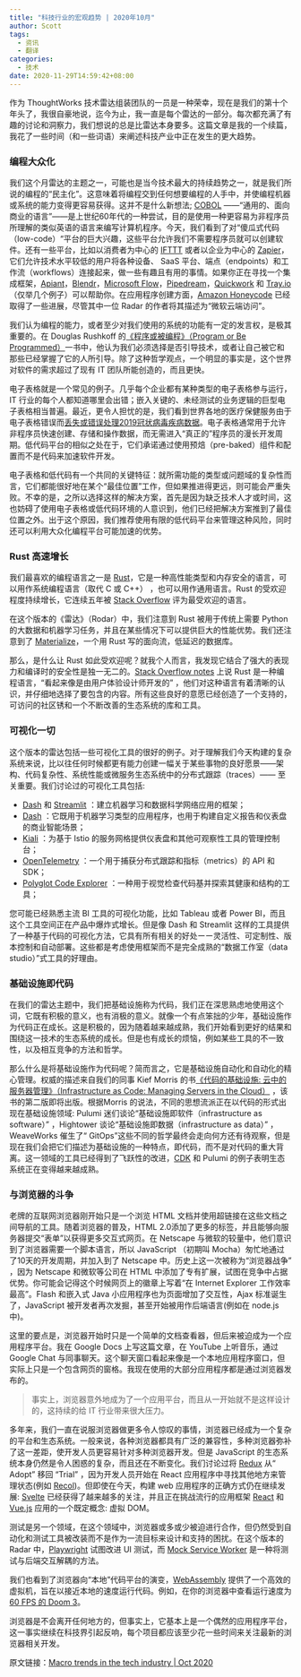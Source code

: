 ```yaml
---
title: "科技行业的宏观趋势 | 2020年10月"
author: Scott
tags:
  - 资讯
  - 翻译
categories:
  - 技术
date: 2020-11-29T14:59:42+08:00
---
```


作为 ThoughtWorks 技术雷达组装团队的一员是一种荣幸，现在是我们的第十个年头了，我很自豪地说，迄今为止，我一直是每个雷达的一部分。每次都充满了有趣的讨论和洞察力，我们想说的总是比雷达本身要多。这篇文章是我的一个续篇，我花了一些时间（和一些词语）来阐述科技产业中正在发生的更大趋势。

<!--more-->

### 编程大众化

我们这个月雷达的主题之一，可能也是当今技术最大的持续趋势之一，就是我们所说的编程的“民主化”。这意味着将编程交到任何想要编程的人手中，并使编程机器或系统的能力变得更容易获得。这并不是什么新想法; [COBOL](https://en.wikipedia.org/wiki/COBOL) ——“通用的、面向商业的语言”——是上世纪60年代的一种尝试，目的是使用一种更容易为非程序员所理解的类似英语的语言来编写计算机程序。今天，我们看到了对“傻瓜式代码（low-code）“平台的巨大兴趣，这些平台允许我们不需要程序员就可以创建软件。还有一些平台，比如以消费者为中心的 [IFTTT](https://ifttt.com/) 或者以企业为中心的 [Zapier](https://zapier.com/)，它们允许技术水平较低的用户将各种设备、 SaaS 平台、端点（endpoints）和工作流（workflows）连接起来，做一些有趣且有用的事情。如果你正在寻找一个集成框架，[Apiant](https://apiant.com/)，[Blendr](https://www.blendr.io/)，[Microsoft Flow](https://flow.microsoft.com/)，[Pipedream](https://pipedream.com/)，[Quickwork](https://quickwork.co/) 和 [Tray.io](https://tray.io/) （仅举几个例子）可以帮助你。在应用程序创建方面，[Amazon Honeycode](https://www.honeycode.aws/) 已经取得了一些进展，尽管其中一位 Radar 的作者将其描述为“微软云端访问”。

我们认为编程的能力，或者至少对我们使用的系统的功能有一定的发言权，是极其重要的。在 Douglas Rushkoff 的[《程序或被编程》（Program or Be Programmed）](https://rushkoff.com/books/program-or-be-programmed/)一书中，他认为我们必须选择是否引导技术，或者让自己被它和那些已经掌握了它的人所引导。除了这种哲学观点，一个明显的事实是，这个世界对软件的需求超过了现有 IT 团队所能创造的，而且更快。

电子表格就是一个常见的例子。几乎每个企业都有某种类型的电子表格参与运行，IT 行业的每个人都知道哪里会出错；嵌入关键的、未经测试的业务逻辑的巨型电子表格相当普遍。最近，更令人担忧的是，我们看到世界各地的医疗保健服务由于电子表格错误而[丢失或错误处理2019冠状病毒疾病数据](https://www.popularmechanics.com/technology/a34274176/uk-coronavirus-excel-spreadsheet-lost-cases/)。电子表格通常用于允许非程序员快速创建、存储和操作数据，而无需进入“真正的”程序员的漫长开发周期。低代码平台的相似之处在于，它们承诺通过使用预焙（pre-baked）组件和配置而不是代码来加速软件开发。

电子表格和低代码有一个共同的关键特征：就所需功能的类型或问题域的复杂性而言，它们都能很好地在某个“最佳位置”工作，但如果推进得更远，则可能会严重失败。不幸的是，之所以选择这样的解决方案，首先是因为缺乏技术人才或时间，这也妨碍了使用电子表格或低代码环境的人意识到，他们已经把解决方案推到了最佳位置之外。出于这个原因，我们推荐使用有限的低代码平台来管理这种风险，同时还可以利用大众化编程平台可能加速的优势。

### Rust 高速增长

我们最喜欢的编程语言之一是 [Rust](https://www.rust-lang.org/)，它是一种高性能类型和内存安全的语言，可以用作系统编程语言（取代 C 或 C++） ，也可以用作通用语言。Rust 的受欢迎程度持续增长，它连续五年被 [Stack Overflow](https://insights.stackoverflow.com/survey/2019#most-loved-dreaded-and-wanted) 评为最受欢迎的语言。

在这个版本的《雷达》（Rodar）中，我们注意到 Rust 被用于传统上需要 Python 的大数据和机器学习任务，并且在某些情况下可以提供巨大的性能优势。我们还注意到了 [Materialize](https://github.com/MaterializeInc/materialize)，一个用 Rust 写的面向流，低延迟的数据库。

那么，是什么让 Rust 如此受欢迎呢？就我个人而言，我发现它结合了强大的表现力和编译时的安全性是独一无二的。[Stack Overflow notes](https://stackoverflow.blog/2020/06/05/why-the-developers-who-use-rust-love-it-so-much/) 上说 Rust 是一种编程语言，“看起来像是由用户体验设计师开发的” ，他们对这种语言有着清晰的认识，并仔细地选择了要包含的内容。所有这些良好的意愿已经创造了一个支持的，可访问的社区锈和一个不断改善的生态系统的库和工具。

### 可视化一切

这个版本的雷达包括一些可视化工具的很好的例子。对于理解我们今天构建的复杂系统来说，比以往任何时候都更有能力创建一幅关于某些事物的良好愿景——架构、代码复杂性、系统性能或微服务生态系统中的分布式跟踪（traces）—— 至关重要。我们讨论过的可视化工具包括:

* [Dash](https://plotly.com/dash/) 和 [Streamlit](https://www.streamlit.io/) ：建立机器学习和数据科学网络应用的框架；
* [Dash](https://plotly.com/dash/) ：它既用于机器学习类型的应用程序，也用于构建自定义报告和仪表盘的商业智能场景；
* [Kiali](https://kiali.io/) ：为基于 Istio 的服务网格提供仪表盘和其他可观察性工具的管理控制台；
* [OpenTelemetry](https://opentelemetry.io/) ：一个用于捕获分布式跟踪和指标（metrics）的 API 和 SDK；
* [Polyglot Code Explorer](https://github.com/kornysietsma/polyglot-code-explorer) ：一种用于视觉检查代码基并探索其健康和结构的工具；

您可能已经熟悉主流 BI 工具的可视化功能，比如 Tableau 或者 Power BI，而且这个工具空间正在产品中爆炸式增长。但是像 Dash 和 Streamlit 这样的工具提供了一种基于代码的可视化方法，它具有所有相关的好处ーー灵活性、可定制性、版本控制和自动部署。这些都是考虑使用框架而不是完全成熟的“数据工作室（data studio）”式工具的好理由。

### 基础设施即代码

在我们的雷达主题中，我们把基础设施称为代码，我们正在深思熟虑地使用这个词，它既有积极的意义，也有消极的意义。就像一个有点笨拙的少年，基础设施作为代码正在成长。这是积极的，因为随着越来越成熟，我们开始看到更好的结果和围绕这一技术的生态系统的成长。但是也有成长的烦恼，例如某些工具的不一致性，以及相互竞争的方法和哲学。

那么什么是将基础设施作为代码呢？简而言之，它是基础设施自动化和自动化的精心管理。权威的描述来自我们的同事 Kief Morris 的书[《代码的基础设施: 云中的服务器管理》（Infrastructure as Code: Managing Servers in the Cloud）](https://www.thoughtworks.com/books/infrastructure-as-code) ，该书的第二版即将出版。根据Morris 的说法，不同的思想流派正在以代码的形式出现在基础设施领域: Pulumi 迷们谈论“基础设施即软件（infrastructure as software）” ，Hightower 谈论“基础设施即数据（infrastructure as data）” ，WeaveWorks 催生了“ GitOps”这些不同的哲学最终会走向何方还有待观察，但是现在我们会把它们描述为基础设施的一种特点，即代码，而不是对代码的重大背离。这一领域的工具已经得到了飞跃性的改进，[CDK](https://thoughtworks.com/radar/platforms/aws-cloud-development-kit) 和 Pulumi 的例子表明生态系统正在变得越来越成熟。

### 与浏览器的斗争

老牌的互联网浏览器刚开始只是一个浏览 HTML 文档并使用超链接在这些文档之间导航的工具。随着浏览器的普及，HTML 2.0添加了更多的标签，并且能够向服务器提交“表单”以获得更多交互式网页。在 Netscape 与微软的较量中，他们意识到了浏览器需要一个脚本语言，所以 JavaScript （初期叫 Mocha）匆忙地通过了10天的开发周期，并加入到了 Netscape 中。历史上这一次被称为“浏览器战争” ，因为 Netscape 和微软等公司在 HTML 中添加了专有扩展，试图在竞争中占据优势。你可能会记得这个时候网页上的徽章上写着“在 Internet Explorer 工作效率最高”。Flash 和嵌入式 Java 小应用程序也为页面增加了交互性，Ajax 标准诞生了，JavaScript 被开发者再次发掘，甚至开始被用作后端语言(例如在 node.js 中)。

这里的要点是，浏览器开始时只是一个简单的文档查看器，但后来被迫成为一个应用程序平台。我在 Google Docs 上写这篇文章，在 YouTube 上听音乐，通过 Google Chat 与同事聊天。这个聊天窗口看起来像是一个本地应用程序窗口，但实际上只是一个包含网页的窗格。我现在使用的大部分应用程序都是通过浏览器发布的。

> 事实上，浏览器意外地成为了一个应用平台，而且从一开始就不是这样设计的，这持续的给 IT 行业带来很大压力。

多年来，我们一直在说服浏览器做更多令人惊叹的事情，浏览器已经成为一个复杂的平台和生态系统。一般来说，各种浏览器都具有广泛的兼容性，多种浏览器弥补了这一差距，使开发人员更容易针对多种浏览器开发。但是 JavaScript 的生态系统本身仍然是令人困惑的复杂，而且还在不断变化。我们讨论过将 [Redux](https://www.thoughtworks.com/radar/languages-and-frameworks/redux) 从“ Adopt” 移回 “Trial” ，因为开发人员开始在 React 应用程序中寻找其他地方来管理状态(例如 [Recol](https://www.thoughtworks.com/radar/languages-and-frameworks/recoil))。但即使在今天，构建 web 应用程序的正确方式仍在继续发展: [Svelte](https://thoughtworks.com/radar/languages-and-frameworks/svelte) 已经获得了越来越多的关注，并且正在挑战流行的应用框架 [React](https://thoughtworks.com/radar/languages-and-frameworks/react-js) 和 [Vue.js](https://thoughtworks.com/radar/languages-and-frameworks/vue-js) 应用的一个既定概念: 虚拟 DOM。

测试是另一个领域，在这个领域中，浏览器或多或少被迫进行合作，但仍然受到自动化和测试工具被改装而不是作为一流目标来设计和支持的困扰。在这个版本的 Radar 中，[Playwright](https://thoughtworks.com/radar/tools/playwright) 试图改进 UI 测试，而 [Mock Service Worker](https://thoughtworks.com/radar/languages-and-frameworks/mock-service-workers) 是一种将测试与后端交互解耦的方法。

我们也看到了浏览器向“本地”代码平台的演变，[WebAssembly](https://webassembly.org/)  提供了一个高效的虚拟机，旨在以接近本地的速度运行代码。例如，在你的浏览器中查看运行速度为[ 60 FPS 的 Doom 3](https://wasm.continuation-labs.com/d3demo/)。

浏览器是不会离开任何地方的，但事实上，它基本上是一个偶然的应用程序平台，这一事实继续在科技界引起反响，每个项目都应该至少花一些时间来关注最新的浏览器相关开发。



原文链接：[Macro trends in the tech industry | Oct 2020](https://www.thoughtworks.com/insights/blog/macro-trends-tech-industry-oct-2020)